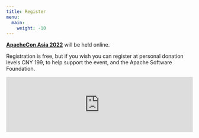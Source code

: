 ```yaml
---
title: Register
menu:
  main:
    weight: -10
---
```


**[ApacheCon Asia 2022](https://apachecon.com/acasia2022)** will be held online. 

Registration is free, but if you wish you can register at personal donation levels CNY 199, to help support the event, and the Apache Software Foundation.

<iframe id="promote_ticket_iframe" width="100%" src="https://www.bagevent.com/widget/ticket/8212989?widget=2" frameborder="0" scrolling="no"></iframe>
<script>
    (function (i, s, o, g, r, a, m) {
        i['BagEventIFrameResize'] = r;
        i[r] = i[r] || function () {
            (i[r].q = i[r].q || []).push(arguments)
        };
        a = s.createElement(o),
        m = s.getElementsByTagName(o)[0];
        a.async = 1;
        a.src = g;
        m.parentNode.insertBefore(a, m)
    })(window, document, 'script', 'https://www.bagevent.com/resources/js/iframeResizer/iframeResizer.min.js', 'bfr');
    bfr('iFrameResize', {checkOrigin: false, heightCalculationMethod: 'taggedElement'}, "#promote_ticket_iframe");
</script>


